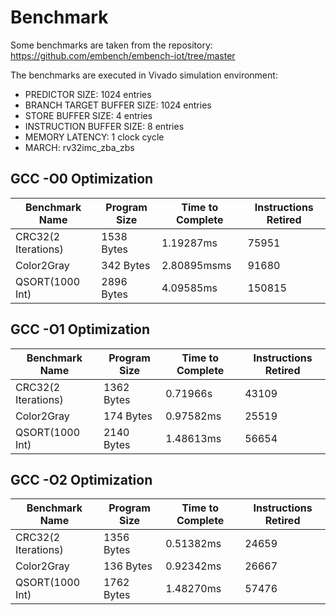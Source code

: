 # Benchmark

Some benchmarks are taken from the repository: https://github.com/embench/embench-iot/tree/master

The benchmarks are executed in Vivado simulation environment: 

* PREDICTOR SIZE: 1024 entries
* BRANCH TARGET BUFFER SIZE: 1024 entries
* STORE BUFFER SIZE: 4 entries
* INSTRUCTION BUFFER SIZE: 8 entries
* MEMORY LATENCY: 1 clock cycle
* MARCH: rv32imc_zba_zbs

## GCC -O0 Optimization 

Benchmark Name | Program Size | Time to Complete | Instructions Retired |
--- | --- | --- | --- | 
CRC32(2 Iterations) | 1538 Bytes | 1.19287ms | 75951 |
Color2Gray | 342 Bytes | 2.80895msms | 91680 | 
QSORT(1000 Int) | 2896 Bytes | 4.09585ms | 150815 |

## GCC -O1 Optimization 

Benchmark Name | Program Size | Time to Complete | Instructions Retired | 
--- | --- | --- | --- | 
CRC32(2 Iterations) | 1362 Bytes | 0.71966s | 43109 |
Color2Gray | 174 Bytes | 0.97582ms | 25519 | 
QSORT(1000 Int) | 2140 Bytes | 1.48613ms | 56654 |

## GCC -O2 Optimization 

Benchmark Name | Program Size | Time to Complete | Instructions Retired | 
--- | --- | --- | --- | 
CRC32(2 Iterations) | 1356 Bytes | 0.51382ms | 24659 |
Color2Gray | 136 Bytes | 0.92342ms | 26667 | 
QSORT(1000 Int) | 1762 Bytes | 1.48270ms | 57476 |